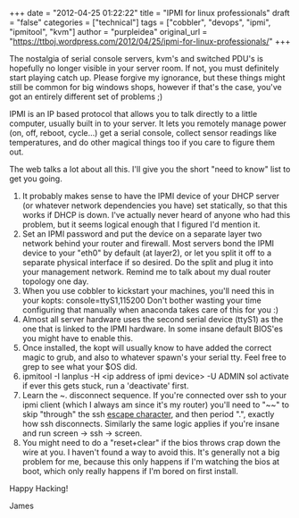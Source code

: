+++
date = "2012-04-25 01:22:22"
title = "IPMI for linux professionals"
draft = "false"
categories = ["technical"]
tags = ["cobbler", "devops", "ipmi", "ipmitool", "kvm"]
author = "purpleidea"
original_url = "https://ttboj.wordpress.com/2012/04/25/ipmi-for-linux-professionals/"
+++

The nostalgia of serial console servers, kvm's and switched PDU's is hopefully no longer visible in your server room. If not, you must definitely start playing catch up. Please forgive my ignorance, but these things might still be common for big windows shops, however if that's the case, you've got an entirely different set of problems ;)

IPMI is an IP based protocol that allows you to talk directly to a little computer, usually built in to your server. It lets you remotely manage power (on, off, reboot, cycle...) get a serial console, collect sensor readings like temperatures, and do other magical things too if you care to figure them out.

The web talks a lot about all this. I'll give you the short "need to know" list to get you going.
<ol>
	<li>It probably makes sense to have the IPMI device of your DHCP server (or whatever network dependencies you have) set statically, so that this works if DHCP is down. I've actually never heard of anyone who had this problem, but it seems logical enough that I figured I'd mention it.</li>
	<li>Set an IPMI password and put the device on a separate layer two network behind your router and firewall. Most servers bond the IPMI device to your "eth0" by default (at layer2), or let you split it off to a separate physical interface if so desired. Do the split and plug it into your management network. Remind me to talk about my dual router topology one day.</li>
	<li>When you use cobbler to kickstart your machines, you'll need this in your kopts:
console=ttyS1,115200
Don't bother wasting your time configuring that manually when anaconda takes care of this for you :)</li>
	<li>Almost all server hardware uses the second serial device (ttyS1) as the one that is linked to the IPMI hardware. In some insane default BIOS'es you might have to enable this.</li>
	<li>Once installed, the kopt will usually know to have added the correct magic to grub, and also to whatever spawn's your serial tty. Feel free to grep to see what your $OS did.</li>
	<li>ipmitool -I lanplus -H &lt;ip address of ipmi device&gt; -U ADMIN sol activate
if ever this gets stuck, run a 'deactivate' first.</li>
	<li>Learn the ~. disconnect sequence. If you're connected over ssh to your ipmi client (which I always am since it's my router) you'll need to "~~" to skip "through" the ssh <a title="how to use ssh escape characters" href="/blog/2012/04/25/how-to-use-ssh-escape-characters/">escape character</a>, and then period ".", exactly how ssh disconnects. Similarly the same logic applies if you're insane and run screen -&gt; ssh -&gt; screen.</li>
	<li>You might need to do a "reset+clear" if the bios throws crap down the wire at you. I haven't found a way to avoid this. It's generally not a big problem for me, because this only happens if I'm watching the bios at boot, which only really happens if I'm bored on first install.</li>
</ol>
Happy Hacking!

James

